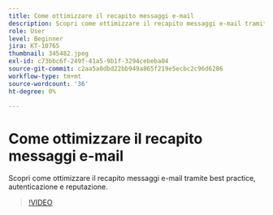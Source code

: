 ```yaml
---
title: Come ottimizzare il recapito messaggi e-mail
description: Scopri come ottimizzare il recapito messaggi e-mail tramite best practice, autenticazione e reputazione.
role: User
level: Beginner
jira: KT-10765
thumbnail: 345482.jpeg
exl-id: c73bbc6f-249f-41a5-9b1f-3294cebeba04
source-git-commit: c2aa5a0dbd22bb949a865f219e5ecbc2c96d6286
workflow-type: tm+mt
source-wordcount: '36'
ht-degree: 0%

---
```


# Come ottimizzare il recapito messaggi e-mail

Scopri come ottimizzare il recapito messaggi e-mail tramite best practice, autenticazione e reputazione.

>[!VIDEO](https://video.tv.adobe.com/v/345482/?quality=12&learn=on)
